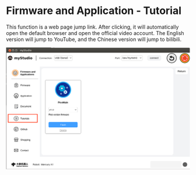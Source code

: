 # Firmware and Application - Tutorial

This function is a web page jump link. After clicking, it will automatically open the default browser and open the official video account. The English version will jump to YouTube, and the Chinese version will jump to bilibili.

![home](../resources/3-firmware/4-video/firmware_main_en.png)